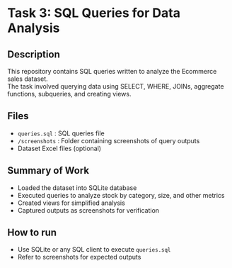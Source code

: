 # Task 3: SQL Queries for Data Analysis

## Description
This repository contains SQL queries written to analyze the Ecommerce sales dataset.  
The task involved querying data using SELECT, WHERE, JOINs, aggregate functions, subqueries, and creating views.

## Files
- `queries.sql` : SQL queries file  
- `/screenshots` : Folder containing screenshots of query outputs  
- Dataset Excel files (optional)

## Summary of Work
- Loaded the dataset into SQLite database  
- Executed queries to analyze stock by category, size, and other metrics  
- Created views for simplified analysis  
- Captured outputs as screenshots for verification  

## How to run
- Use SQLite or any SQL client to execute `queries.sql`  
- Refer to screenshots for expected outputs

